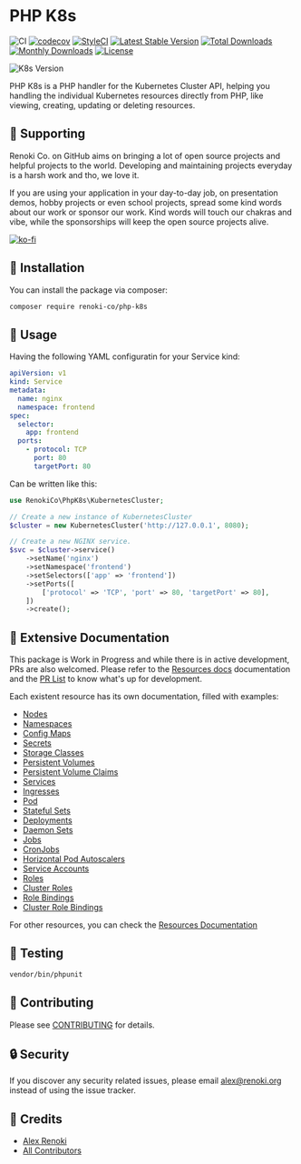 PHP K8s
=======

![CI](https://github.com/renoki-co/php-k8s/workflows/CI/badge.svg?branch=master)
[![codecov](https://codecov.io/gh/renoki-co/php-k8s/branch/master/graph/badge.svg)](https://codecov.io/gh/renoki-co/php-k8s/branch/master)
[![StyleCI](https://github.styleci.io/repos/259992525/shield?branch=master)](https://github.styleci.io/repos/259992525)
[![Latest Stable Version](https://poser.pugx.org/renoki-co/php-k8s/v/stable)](https://packagist.org/packages/renoki-co/php-k8s)
[![Total Downloads](https://poser.pugx.org/renoki-co/php-k8s/downloads)](https://packagist.org/packages/renoki-co/php-k8s)
[![Monthly Downloads](https://poser.pugx.org/renoki-co/php-k8s/d/monthly)](https://packagist.org/packages/renoki-co/php-k8s)
[![License](https://poser.pugx.org/renoki-co/php-k8s/license)](https://packagist.org/packages/renoki-co/php-k8s)

![K8s Version](https://img.shields.io/badge/K8s%20Version-v1.17%2B-%23326ce5)

PHP K8s is a PHP handler for the Kubernetes Cluster API, helping you handling the individual Kubernetes resources directly from PHP, like viewing, creating, updating or deleting resources.

## 🤝 Supporting

Renoki Co. on GitHub aims on bringing a lot of open source projects and helpful projects to the world. Developing and maintaining projects everyday is a harsh work and tho, we love it.

If you are using your application in your day-to-day job, on presentation demos, hobby projects or even school projects, spread some kind words about our work or sponsor our work. Kind words will touch our chakras and vibe, while the sponsorships will keep the open source projects alive.

[![ko-fi](https://www.ko-fi.com/img/githubbutton_sm.svg)](https://ko-fi.com/R6R42U8CL)

## 🚀 Installation

You can install the package via composer:

```bash
composer require renoki-co/php-k8s
```

## 🙌 Usage

Having the following YAML configuratin for your Service kind:

```yaml
apiVersion: v1
kind: Service
metadata:
  name: nginx
  namespace: frontend
spec:
  selector:
    app: frontend
  ports:
    - protocol: TCP
      port: 80
      targetPort: 80
```

Can be written like this:

``` php
use RenokiCo\PhpK8s\KubernetesCluster;

// Create a new instance of KubernetesCluster
$cluster = new KubernetesCluster('http://127.0.0.1', 8080);

// Create a new NGINX service.
$svc = $cluster->service()
    ->setName('nginx')
    ->setNamespace('frontend')
    ->setSelectors(['app' => 'frontend'])
    ->setPorts([
        ['protocol' => 'TCP', 'port' => 80, 'targetPort' => 80],
    ])
    ->create();
```

## 📄 Extensive Documentation

This package is Work in Progress and while there is in active development, PRs are also welcomed. Please refer to the [Resources docs](docs/RESOURCES.md) documentation and the [PR List](../../pulls) to know what's up for development.

Each existent resource has its own documentation, filled with examples:

- [Nodes](docs/kinds/Node.md)
- [Namespaces](docs/kinds/Namespace.md)
- [Config Maps](docs/kinds/ConfigMap.md)
- [Secrets](docs/kinds/Secret.md)
- [Storage Classes](docs/kinds/StorageClass.md)
- [Persistent Volumes](docs/kinds/PersistentVolume.md)
- [Persistent Volume Claims](docs/kinds/PersistentVolumeClaim.md)
- [Services](docs/kinds/Service.md)
- [Ingresses](docs/kinds/Ingress.md)
- [Pod](docs/kinds/Pod.md)
- [Stateful Sets](docs/kinds/StatefulSet.md)
- [Deployments](docs/kinds/Deployment.md)
- [Daemon Sets](docs/kinds/DaemonSet.md)
- [Jobs](docs/kinds/Job.md)
- [CronJobs](docs/kinds/CronJob.md)
- [Horizontal Pod Autoscalers](docs/kinds/HorizontalPodAutoscaler.md)
- [Service Accounts](docs/kinds/ServiceAccount.md)
- [Roles](docs/kinds/Role.md)
- [Cluster Roles](docs/kinds/ClusterRole.md)
- [Role Bindings](docs/kinds/RoleBinding.md)
- [Cluster Role Bindings](docs/kinds/ClusterRoleBinding.md)

For other resources, you can check the [Resources Documentation](docs/RESOURCES.md)

## 🐛 Testing

``` bash
vendor/bin/phpunit
```

## 🤝 Contributing

Please see [CONTRIBUTING](CONTRIBUTING.md) for details.

## 🔒  Security

If you discover any security related issues, please email alex@renoki.org instead of using the issue tracker.

## 🎉 Credits

- [Alex Renoki](https://github.com/rennokki)
- [All Contributors](../../contributors)
